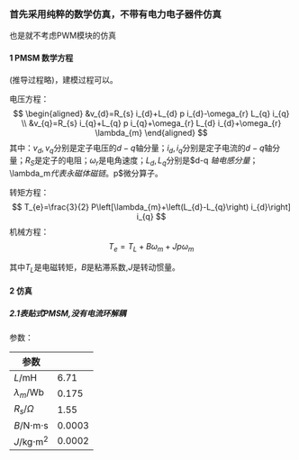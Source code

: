 ### 首先采用纯粹的数学仿真，不带有电力电子器件仿真

也是就不考虑PWM模块的仿真

#### 1 PMSM 数学方程

(推导过程略)，建模过程可以。

电压方程：
$$
\begin{aligned}
&v_{d}=R_{s} i_{d}+L_{d} p i_{d}-\omega_{r} L_{q} i_{q} \\
&v_{q}=R_{s} i_{q}+L_{q} p i_{q}+\omega_{r} L_{d} i_{d}+\omega_{r} \lambda_{m}
\end{aligned}
$$
其中：$v_d,v_q$分别是定子电压的$d-q$轴分量；$i_d,i_q$分别是定子电流的$d-q$轴分量；$R_S$是定子的电阻；$\omega_r$是电角速度；$L_d,L_q$分别是$d-q $轴电感分量；$\lambda_m$代表永磁体磁链。$p$微分算子。

转矩方程：
$$
T_{e}=\frac{3}{2} P\left[\lambda_{m}+\left(L_{d}-L_{q}\right) i_{d}\right] i_{q}
$$
机械方程：
$$
T_{e}=T_{L}+B \omega_{m}+J p \omega_{m}
$$

其中$T_L$是电磁转矩，$B$是粘滞系数,$J$是转动惯量。


#### 2 仿真

##### 2.1表贴式PMSM,没有电流环解耦

参数：

| 参数                  |        |
| --------------------- | ------ |
| $L$/mH                | 6.71   |
| $\lambda_m$/Wb        | 0.175  |
| $R_s$/$\Omega$        | 1.55   |
| $B$/N$\cdot$m$\cdot$s | 0.0003 |
| $J$/kg$\cdot$m$^2$    | 0.0002 |



